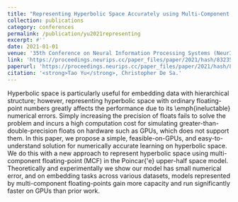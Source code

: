 ```yaml
---
title: "Representing Hyperbolic Space Accurately using Multi-Component Floats"
collection: publications
category: conferences
permalink: /publication/yu2021representing
excerpt: #''
date: 2021-01-01
venue: '35th Conference on Neural Information Processing Systems (NeurIPS 2021)'
link: 'https://proceedings.neurips.cc/paper_files/paper/2021/hash/832353270aacb6e3322f493a66aaf5b9-Abstract.html'
paperurl: 'https://proceedings.neurips.cc/paper_files/paper/2021/hash/832353270aacb6e3322f493a66aaf5b9-Abstract.html'
citation: '<strong>Tao Yu</strong>, Christopher De Sa.'
---
```


Hyperbolic space is particularly useful for embedding data with hierarchical structure; however, representing hyperbolic space with ordinary floating-point numbers greatly affects the performance due to its \emph{ineluctable} numerical errors. Simply increasing the precision of floats fails to solve the problem and incurs a high computation cost for simulating greater-than-double-precision floats on hardware such as GPUs, which does not support them. In this paper, we propose a simple, feasible-on-GPUs, and easy-to-understand solution for numerically accurate learning on hyperbolic space. We do this with a new approach to represent hyperbolic space using multi-component floating-point (MCF) in the Poincar{\'e} upper-half space model. Theoretically and experimentally we show our model has small numerical error, and on embedding tasks across various datasets, models represented by multi-component floating-points gain more capacity and run significantly faster on GPUs than prior work.
